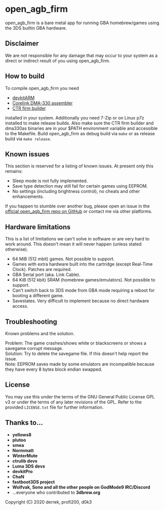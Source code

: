 # open_agb_firm

open_agb_firm is a bare metal app for running GBA homebrew/games using the 3DS builtin GBA hardware.

## Disclaimer
We are not responsible for any damage that may occur to your system as a direct or indirect result of you using open_agb_firm.

## How to build
To compile open_agb_firm you need
* [devkitARM](https://sourceforge.net/projects/devkitpro/)
* [Corelink DMA-330 assembler](https://github.com/profi200/dma330as)
* [CTR firm builder](https://github.com/derrekr/ctr_firm_builder)

installed in your system. Additionally you need 7-Zip or on Linux p7z installed to make release builds. Also make sure the CTR firm builder and dma330as binaries are in your $PATH environment variable and accessible to the Makefile. Build open_agb_firm as debug build via `make` or as release build via `make release`.

## Known issues
This section is reserved for a listing of known issues. At present only this remains:
* Sleep mode is not fully implemented.
* Save type detection may still fail for certain games using EEPROM.
* No settings (including brightness control), no cheats and other enhancements.

If you happen to stumble over another bug, please open an issue in the [official open_agb_firm repo on GitHub](https://github.com/profi200/open_agb_firm/issues) or contact me via other platforms.

## Hardware limitations
This is a list of limitations we can't solve in software or are very hard to work around. This doesn't mean it will never happen (unless stated otherwise).
* 64 MiB (512 mbit) games. Not possible to support.
* Games with extra hardware built into the cartridge (except Real-Time Clock). Patches are required.
* GBA Serial port (aka. Link Cable).
* 64 KiB (512 kbit) SRAM (homebrew games/emulators). Not possible to support.
* Can't switch back to 3DS mode from GBA mode requiring a reboot for booting a different game.
* Savestates. Very difficult to implement because no direct hardware access.

## Troubleshooting
Known problems and the solution.

Problem: The game crashes/shows white or blackscreens or shows a savegame corrupt message.\
Solution: Try to delete the savegame file. If this doesn't help report the issue.\
Note: EEPROM saves made by some emulators are incompatible because they have every 8 bytes block endian swapped.

## License
You may use this under the terms of the GNU General Public License GPL v3 or under the terms of any later revisions of the GPL. Refer to the provided `LICENSE.txt` file for further information.

## Thanks to...
* **yellows8**
* **plutoo**
* **smea**
* **Normmatt**
* **WinterMute**
* **ctrulib devs**
* **Luma 3DS devs**
* **devkitPro**
* **ChaN**
* **fastboot3DS project**
* **Wolfvak, Sono and all the other people on GodMode9 IRC/Discord**
* ...everyone who contributed to **3dbrew.org**

Copyright (C) 2020 derrek, profi200, d0k3
